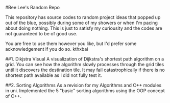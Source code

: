 #Bee Lee's Random Repo

This repository has source codes to random project ideas that 
popped up out of the blue, possibly during some of my showers or when
I'm pacing about doing nothing. This is just to satisfy my curiousity 
and the codes are not guaranteed to be of good use.

You are free to use them however you like, but I'd prefer some acknowledgement 
if you do so. kthxbai

##1. Dikjstra Visual
A visualization of Dijkstra's shortest path algorithm on a grid. You can see how 
the algorithm slowly processes through the grid tiles until it discovers the destination
tile. It may fail catastrophically if there is no shortest path available as I did not 
fully test it.

##2. Sorting Algorithms
As a revision for my Algorithms and C++ modules in uni. Implemented the 5 "basic" sorting 
algorithms using the OOP concept of C++.